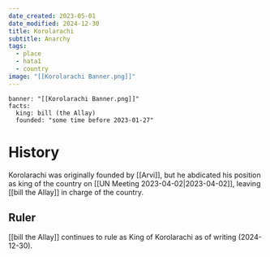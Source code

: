 ```yaml
---
date_created: 2023-05-01
date_modified: 2024-12-30
title: Korolarachi
subtitle: Anarchy
tags:
  - place
  - hata1
  - country
image: "[[Korolarachi Banner.png]]"
---
```


```infobox-nation
banner: "[[Korolarachi Banner.png]]"
facts:
  king: bill (the Allay)
  founded: "some time before 2023-01-27"
```

# History

Korolarachi was originally founded by [[Arvi]], but he abdicated his position as king of the country on [[UN Meeting 2023-04-02|2023-04-02]], leaving [[bill the Allay]] in charge of the country.

## Ruler

[[bill the Allay]] continues to rule as King of Korolarachi as of writing (2024-12-30).